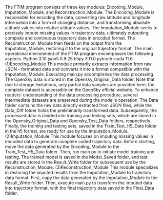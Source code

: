The FTIM program consists of three key modules: Encoding_Module, Imputation_Module, and Reconstruction_Module. The Encoding_Module is responsible for encoding the data, converting raw latitude and longitude information into a form of changing distance, and transforming absolute altitude values into relative altitude values. The Imputation_Module seeks to precisely impute missing values in trajectory data, ultimately outputting complete and continuous trajectory data in encoded format. The Reconstruction_Module then feeds on the output from the Imputation_Module, restoring it to the original trajectory format. The main operational environment of the FTIM program encompasses the following aspects.
Python               3.10
json5                0.9.25
h5py                3.11.0
pytorch-cuda          11.6
(1)Encoding_Module
This module primarily extracts information from raw JSON - formatted data and converts it into a format compatible with the Imputation_Module. Executing main.py accomplishes the data processing. The OpenSky data is stored in the Opensky_Original_Data folder. Note that due to storage limitations, only partial data samples are provided here; the complete dataset is accessible on the OpenSky official website.
To enhance readers' understanding of the data processing procedure, several intermediate datasets are preserved during the model's operation. The Data folder contains the raw data directly extracted from JSON files, while the Data_Diff folder holds the preliminarily transformed data. Subsequently, the processed data is divided into training and testing sets, which are stored in the Opensky_Original_Data and Opensky_Test_Data folders, respectively. Finally, the training and testing sets, saved in the Train_Test_H5_Data folder in the h5 format, are ready for use by the Imputation_Module.
(2)Imputation_Module
This module focuses on imputing missing values in encoded data to generate complete coded trajectory data. Before starting, move the data generated by the Encoding_Module to the Train_Test_H5_Data folder. Then, run main.py to initiate model training and testing. The trained model is saved in the Model_Saved folder, and test results are stored in the Result_Write folder for subsequent use by the Reconstruction_Module.
(3)Reconstruction_Module
This module specializes in restoring the imputed results from the Imputation_Module to trajectory data format. First, copy the data generated by the Imputation_Module to the Result_Write folder. Then, execute main.py to transform the imputed data into trajectory format, with the final trajectory data saved in the Final_Data folder.
